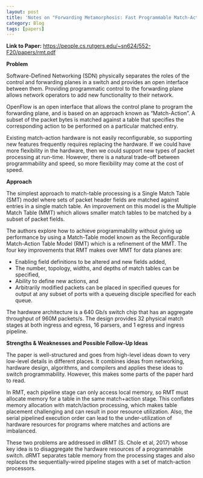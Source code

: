 ```yaml
---
layout: post
title: 'Notes on "Forwarding Metamorphosis: Fast Programmable Match-Action Processing in Hardware for SDN" (RMT)'
category: Blog
tags: [papers]
---
```


**Link to Paper:** <https://people.cs.rutgers.edu/~sn624/552-F20/papers/rmt.pdf>

**Problem**

Software-Defined Networking (SDN) physically separates the roles of the control and forwarding planes in a switch and provides an open interface between them. Providing programmatic control to the forwarding plane allows network operators to add new functionality to their network.

OpenFlow is an open interface that allows the control plane to program the forwarding plane, and is based on an approach known as “Match-Action”. A subset of the packet bytes is matched against a table that specifies the corresponding action to be performed on a particular matched entry.

Existing match-action hardware is not easily reconfigurable, so supporting new features frequently requires replacing the hardware. If we could have more flexibility in the hardware, then we could support new types of packet processing at run-time. However, there is a natural trade-off between programmability and speed, so more flexibility may come at the cost of speed.

**Approach**

The simplest approach to match-table processing is a Single Match Table (SMT) model where sets of packet header fields are matched against entries in a single match table. An improvement on this model is the Multiple Match Table (MMT) which allows smaller match tables to be matched by a subset of packet fields.

The authors explore how to achieve programmability without giving up performance by using a Match-Table model known as the Reconfigurable Match-Action Table Model (RMT) which is a refinement of the MMT. The four key improvements that RMT makes over MMT for data planes are:

- Enabling field definitions to be altered and new fields added,  
- The number, topology, widths, and depths of match tables can be specified,  
- Ability to define new actions, and  
- Arbitrarily modified packets can be placed in specified queues for output at any subset of ports with a queueing disciple specified for each queue.

The hardware architecture is a 640 Gb/s switch chip that has an aggregate throughput of 960M packets/s. The design provides 32 physical match stages at both ingress and egress, 16 parsers, and 1 egress and ingress pipeline.

**Strengths & Weaknesses and Possible Follow-Up Ideas**

The paper is well-structured and goes from high-level ideas down to very low-level details in different places. It combines ideas from networking, hardware design, algorithms, and compilers and applies these ideas to switch programmability. However, this makes some parts of the paper hard to read.

In RMT, each pipeline stage can only access local memory, so RMT must allocate memory for a table in the same match+action stage. This conflates memory allocation with match/action processing, which makes table placement challenging and can result in poor resource utilization. Also, the serial pipelined execution order can lead to the under-utilization of hardware resources for programs where matches and actions are imbalanced. 

These two problems are addressed in dRMT (S. Chole et al, 2017\) whose key idea is to disaggregate the hardware resources of a programmable switch. dRMT separates table memory from the processing stages and also replaces the sequentially-wired pipeline stages with a set of match-action processors.
